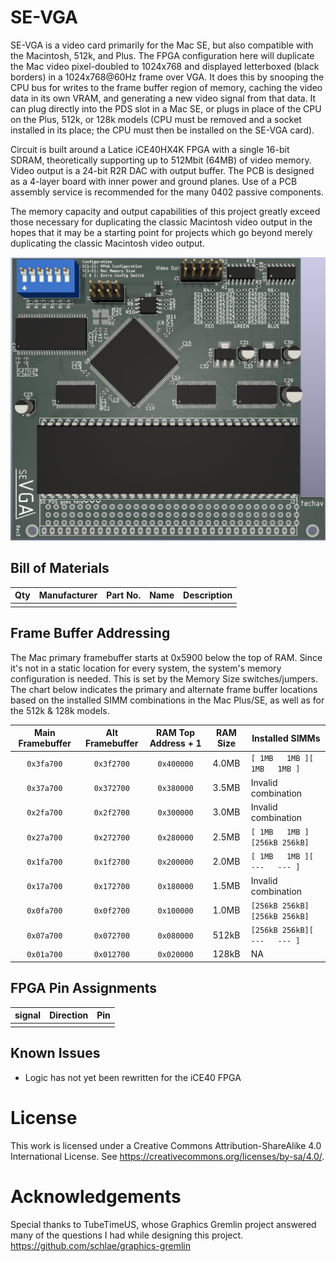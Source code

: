 # SE-VGA
SE-VGA is a video card primarily for the Mac SE, but also compatible with the Macintosh, 512k, and Plus. The FPGA configuration here will duplicate the Mac video pixel-doubled to 1024x768 and displayed letterboxed (black borders) in a 1024x768@60Hz frame over VGA. It does this by snooping the CPU bus for writes to the frame buffer region of memory, caching the video data in its own VRAM, and generating a new video signal from that data. It can plug directly into the PDS slot in a Mac SE, or plugs in place of the CPU on the Plus, 512k, or 128k models (CPU must be removed and a socket installed in its place; the CPU must then be installed on the SE-VGA card).

Circuit is built around a Latice iCE40HX4K FPGA with a single 16-bit SDRAM, theoretically supporting up to 512Mbit (64MB) of video memory. Video output is a 24-bit R2R DAC with output buffer. The PCB is designed as a 4-layer board with inner power and ground planes. Use of a PCB assembly service is recommended for the many 0402 passive components. 

The memory capacity and output capabilities of this project greatly exceed those necessary for duplicating the classic Macintosh video output in the hopes that it may be a starting point for projects which go beyond merely duplicating the classic Macintosh video output.

![MacSE Rev3 PCB Render](https://github.com/techav-homebrew/SE-VGA/blob/Rev3/Hardware/SE-VGA_Render-Front.png)

## Bill of Materials

| Qty | Manufacturer    | Part No.           | Name               | Description                                   |
|:---:|:----------------|:-------------------|:-------------------|:----------------------------------------------|
|     |                 |                    |                    |                                               | 

## Frame Buffer Addressing

The Mac primary framebuffer starts at 0x5900 below the top of RAM. Since it's not in a static location for every system, the system's memory configuration is needed. This is set by the Memory Size switches/jumpers. The chart below indicates the primary and alternate frame buffer locations based on the installed SIMM combinations in the Mac Plus/SE, as well as for the 512k & 128k models. 

|Main Framebuffer|Alt Framebuffer|RAM Top Address + 1|RAM Size|Installed SIMMs               |
|:--------------:|:-------------:|:-----------------:|:------:|------------------------------|
| `0x3fa700`     | `0x3f2700`    | `0x400000`        | 4.0MB  | `[ 1MB   1MB ][ 1MB   1MB ]` |
| `0x37a700`     | `0x372700`    | `0x380000`        | 3.5MB  | Invalid combination          |
| `0x2fa700`     | `0x2f2700`    | `0x300000`        | 3.0MB  | Invalid combination          |
| `0x27a700`     | `0x272700`    | `0x280000`        | 2.5MB  | `[ 1MB   1MB ][256kB 256kB]` |
| `0x1fa700`     | `0x1f2700`    | `0x200000`        | 2.0MB  | `[ 1MB   1MB ][ ---   --- ]` |
| `0x17a700`     | `0x172700`    | `0x180000`        | 1.5MB  | Invalid combination          |
| `0x0fa700`     | `0x0f2700`    | `0x100000`        | 1.0MB  | `[256kB 256kB][256kB 256kB]` |
| `0x07a700`     | `0x072700`    | `0x080000`        | 512kB  | `[256kB 256kB][ ---   --- ]` |
| `0x01a700`     | `0x012700`    | `0x020000`        | 128kB  | NA                           |

## FPGA Pin Assignments

|signal|Direction|Pin|
|---|---|---|
|   |   |   |

## Known Issues
- Logic has not yet been rewritten for the iCE40 FPGA

# License
This work is licensed under a Creative Commons Attribution-ShareAlike 4.0 International License. See https://creativecommons.org/licenses/by-sa/4.0/.

# Acknowledgements
Special thanks to TubeTimeUS, whose Graphics Gremlin project answered many of the questions I had while designing this project. 
https://github.com/schlae/graphics-gremlin

